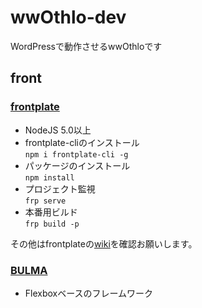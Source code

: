 # wwOthlo-dev
WordPressで動作させるwwOthloです

## front 
### [frontplate](https://github.com/frontainer/frontplate-cli)
- NodeJS 5.0以上
- frontplate-cliのインストール    
	`npm i frontplate-cli -g`
- パッケージのインストール    
	`npm install`
- プロジェクト監視    
	`frp serve`
- 本番用ビルド    
	`frp build -p`

その他はfrontplateの[wiki](https://github.com/frontainer/frontplate-cli/wiki)を確認お願いします。


### [BULMA](https://bulma.io/)
- Flexboxベースのフレームワーク